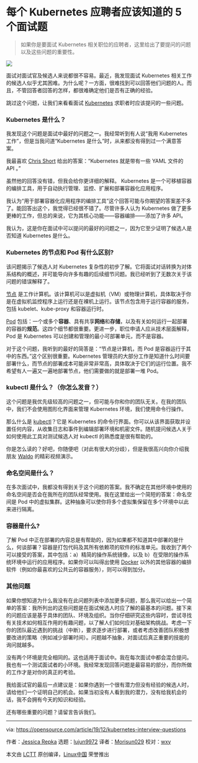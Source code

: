 [#]: collector: (lujun9972)
[#]: translator: (Morisun029)
[#]: reviewer: (wxy)
[#]: publisher: (wxy)
[#]: url: (https://linux.cn/article-11730-1.html)
[#]: subject: (5 interview questions every Kubernetes job candidate should know)
[#]: via: (https://opensource.com/article/19/12/kubernetes-interview-questions)
[#]: author: (Jessica Repka https://opensource.com/users/jrepka)

每个 Kubernetes 应聘者应该知道的 5 个面试题
======

> 如果你是要面试 Kubernetes 相关职位的应聘者，这里给出了要提问的问题以及这些问题的重要性。

![](https://img.linux.net.cn/data/attachment/album/201912/31/101229mmjumsesrzhh6rhk.jpg)

面试对面试官及候选人来说都很不容易。最近，我发现面试 Kubernetes 相关工作的候选人似乎尤其困难。为什么呢？一方面，很难找到可以回答他们问题的人。而且，不管回答者回答的怎样，都很难确定他们是否有正确的经验。

跳过这个问题，让我们来看看面试 [Kubernetes][2] 求职者时应该提问的一些问题。

### Kubernetes 是什么？

我发现这个问题是面试中最好的问题之一。我经常听到有人说“我用 Kubernetes 工作”，但是当我问道“Kubernetes 是什么”时，从来都没有得到过一个满意答案。

我最喜欢 [Chris Short][3] 给出的答案：“Kubernetes 就是带有一些 YAML 文件的 API 。”

虽然他的回答没有错，但我会给你更详细的解释。 Kubernetes 是一个可移植容器的编排工具，用于自动执行管理、监控、扩展和部署容器化应用程序。

我认为“用于部署容器化应用程序的编排工具”这个回答可能与你期望的答案差不多了。能回答出这个，我觉得已经很不错了。尽管许多人认为 Kubernetes 做了更多更棒的工作，但总的来说，它为其核心功能——容器编排——添加了许多 API。

我认为，这是你在面试中可以提问的最好的问题之一，因为它至少证明了候选人是否知道 Kubernetes 是什么。

### Kubernetes 的节点和 Pod 有什么区别?

该问题揭示了候选人对 Kubernetes 复杂性的初步了解。它将面试对话转换为对体系结构的概述，并可能导向许多有趣的后续细节问题。我已经听到了无数次关于该问题的错误解释了。

[节点][4] 是工作计算机。该计算机可以是虚拟机（VM）或物理计算机，具体取决于你是在虚拟机监控程序上运行还是在裸机上运行。该节点包含用于运行容器的服务，包括 kubelet、kube-proxy 和容器运行时。

[Pod][5] 包括：一个或多个**容器**、具有共享**网络**和**存储**，以及有关如何运行一起部署的容器的**规范**。这四个细节都很重要。更进一步，职位申请人应从技术层面解释，Pod 是 Kubernetes 可以创建和管理的最小可部署单元，而不是容器。

对于这个问题，我听到的最好的简答是：“节点是计算机，而 Pod 是容器运行于其中的东西。”这个区别很重要。Kubernetes 管理员的大部分工作是知道什么时间要部署什么，而节点的部署成本可能非常非常高，具体取决于它们的运行位置。我不希望有人一遍又一遍地部署节点，他们需要做的就是部署一堆 Pod。

### kubectl 是什么？（你怎么发音？）

这个问题是我优先级较高的问题之一，但可能与你和你的团队无关。在我的团队中，我们不会使用图形化界面来管理 Kubernetes 环境，我们使用命令行操作。

那么什么是 [kubectl][6]？它是 Kubernetes 的命令行界面。你可以从该界面获取并设置任何内容，从收集日志和事件到编辑部署环境和机密文件。随机提问候选人关于如何使用此工具对测试候选人对 kubectl 的熟悉度是很有帮助的。

你是怎么读的？好吧，你随便吧（对此有很大的分歧），但是我很高兴向你介绍我朋友 [Waldo][7] 的精彩视频演示。

### 命名空间是什么？

在多次面试中，我都没有得到关于这个问题的答案。我不确定在其他环境中使用的命名空间是否会在我所在的团队经常使用。我在这里给出一个简短的答案：命名空间是 Pod 中的虚拟集群。这种抽象可以使你将多个虚拟集保留在多个环境中以此来进行隔离。

### 容器是什么?

了解 Pod 中正在部署的内容总是有帮助的，因为如果都不知道其中部署的是什么，何谈部署？容器是打包代码及其所有依赖项的软件的标准单元。我收到了两个可以接受的答案，其中包括：a）精简的操作系统镜像，以及 b）在受限的操作系统环境中运行的应用程序。如果你可以叫得出使用 [Docker][8] 以外的其他容器的编排软件（例如你最喜欢的公共云的容器服务），则可以得到加分。

### 其他问题

如果你想知道为什么我没有在此问题列表中添加更多问题，那么我可以给出一个简单的答案：我所列出的这些问题是在面试候选人时应了解的最基本的问题。接下来的问题应该是基于具体的团队、环境及组织。当你仔细研究这些内容时，尝试寻找有关技术如何相互作用的有趣问题，以了解人们如何应对基础架构挑战。考虑一下你的团队最近遇到的挑战（中断），要求逐步进行部署，或者考虑改善团队积极想要改进的策略（例如减少部署时间）。问题越不抽象，对面试后真正重要的技能的询问就越多。

没有两个环境是完全相同的。这也适用于面试中。我在每次面试中都会混合提问。我也有一个测试面试者的小环境。我经常发现回答问题是最容易的部分，而你所做的工作才是对你的真正的考验。

我给面试官的最后一点建议是：如果你遇到一个很有潜力但没有经验的候选人时，请给他们一个证明自己的机会。如果当初没有人看到我的潜力，没有给我机会的话，我不会拥有今天的知识和经验。

还有哪些重要的问题？请留言告诉我们。

--------------------------------------------------------------------------------

via: https://opensource.com/article/19/12/kubernetes-interview-questions

作者：[Jessica Repka][a]
选题：[lujun9972][b]
译者：[Morisun029](https://github.com/Morisun029)
校对：[wxy](https://github.com/wxy)

本文由 [LCTT](https://github.com/LCTT/TranslateProject) 原创编译，[Linux中国](https://linux.cn/) 荣誉推出

[a]: https://opensource.com/users/jrepka
[b]: https://github.com/lujun9972
[1]: https://opensource.com/sites/default/files/styles/image-full-size/public/lead-images/collab-team-pair-programming-code-keyboard.png?itok=kBeRTFL1 (Pair programming)
[2]: https://kubernetes.io/
[3]: https://twitter.com/ChrisShort
[4]: https://kubernetes.io/docs/concepts/architecture/nodes/
[5]: https://kubernetes.io/docs/concepts/workloads/pods/pod/
[6]: https://kubernetes.io/docs/reference/kubectl/kubectl/
[7]: https://opensource.com/article/18/12/kubectl-definitive-pronunciation-guide
[8]: https://opensource.com/resources/what-docker
[9]: https://enterprisersproject.com/article/2019/2/kubernetes-job-interview-questions-how-prepare
